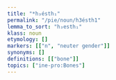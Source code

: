 ```yaml
---
title: "*h₃ésth₁"
permalink: "/pie/noun/h3ésth1"
lemma_to_sort: "h₃esth₁"
klass: noun
etymology: []
markers: [["n", "neuter gender"]]
synonyms: []
definitions: [["bone"]]
topics: ["ine-pro:Bones"]
---
```

